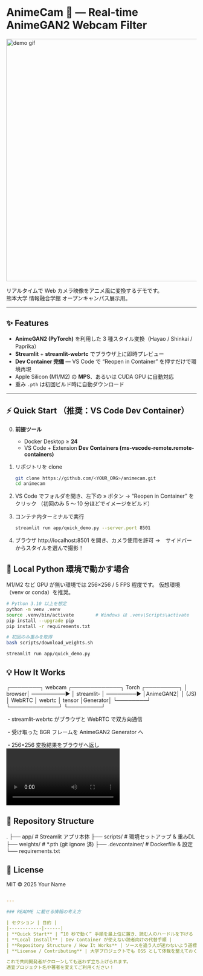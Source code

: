 # AnimeCam 🎨 — Real-time AnimeGAN2 Webcam Filter

<img src="https://i.imgur.com/j8fcyb1.gif" width="640" alt="demo gif"/>

リアルタイムで Web カメラ映像をアニメ風に変換するデモです。  
熊本大学 情報融合学館 オープンキャンパス展示用。

---

## ✨ Features

* **AnimeGAN2 (PyTorch)** を利用した 3 種スタイル変換（Hayao / Shinkai / Paprika）
* **Streamlit** + **streamlit-webrtc** でブラウザ上に即時プレビュー
* **Dev Container 完備** — VS Code で “Reopen in Container” を押すだけで環境再現
* Apple Silicon (M1/M2) の **MPS**、あるいは CUDA GPU に自動対応
* 重み `.pth` は初回ビルド時に自動ダウンロード

---

## ⚡ Quick Start （推奨：VS Code Dev Container）

0. **前提ツール**  
   * Docker Desktop ≥ **24**  
   * VS Code + Extension **Dev Containers (ms-vscode-remote.remote-containers)**

1. リポジトリを clone  

   ```bash
   git clone https://github.com/<YOUR_ORG>/animecam.git
   cd animecam
   ```
   
2. VS Code でフォルダを開き、左下の » ボタン →
   “Reopen in Container” をクリック
  （初回のみ 5 〜 10 分ほどでイメージをビルド）

3. コンテナ内ターミナルで実行
   ```bash
   streamlit run app/quick_demo.py --server.port 8501
   ```

5. ブラウザ http://localhost:8501 を開き、カメラ使用を許可 →　サイドバーからスタイルを選んで撮影！


## 🐍 Local Python 環境で動かす場合
   M1/M2 など GPU が無い環境では 256×256 / 5 FPS 程度です。
   仮想環境（venv or conda）を推奨。

   ```bash
   # Python 3.10 以上を想定
   python -m venv .venv
   source .venv/bin/activate        # Windows は .venv\Scripts\activate
   pip install --upgrade pip
   pip install -r requirements.txt

   # 初回のみ重みを取得
   bash scripts/download_weights.sh

   streamlit run app/quick_demo.py
   ```

## 💡 How It Works
┌────────┐   webcam   ┌─────────────┐   Torch   ┌─────────┐
│ browser│ ─────────▶ │ streamlit-  │ ────────▶ │AnimeGAN2│
│  (JS)  │   WebRTC   │   webrtc    │  tensor   │Generator│
└────────┘            └─────────────┘           └─────────┘

  ・streamlit-webrtc がブラウザと WebRTC で双方向通信

  ・受け取った BGR フレームを AnimeGAN2 Generator へ

  ・256×256 変換結果をブラウザへ返し <video> に描画

## 📂 Repository Structure
.
├── app/                # Streamlit アプリ本体
├── scripts/            # 環境セットアップ & 重みDL
├── weights/            # *.pth (git ignore 済)
├── .devcontainer/      # Dockerfile & 設定
└── requirements.txt

## 📜 License
   MIT © 2025 Your Name
   ```yaml
   
---

### README に載せる情報の考え方

| セクション | 目的 |
|------------|------|
| **Quick Start** | “10 秒で動く” 手順を最上位に置き、読む人のハードルを下げる |
| **Local Install** | Dev Container が使えない読者向けの代替手順 |
| **Repository Structure / How It Works** | ソースを追う人が迷わないよう道標を置く |
| **License / Contributing** | 大学プロジェクトでも OSS として体裁を整えておく |

これで共同開発者がクローンしても迷わず立ち上げられます。  
適宜プロジェクト名や著者を変えてご利用ください！
